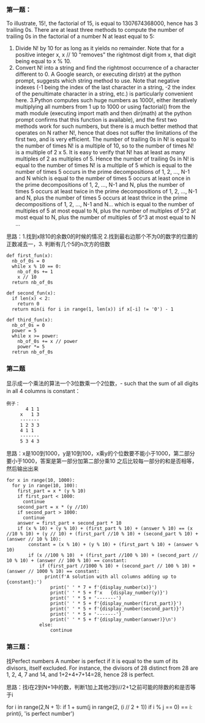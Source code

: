 ### 第一题：
To illustrate, 15!, the factorial of 15, is equal to 1307674368000, hence has 3 trailing 0s.
There are at least three methods to compute the number of trailing 0s in the factorial of a number N at least equal to 5:

1. Divide N! by 10 for as long as it yields no remainder. Note that for a positive integer x, x // 10 "removes" the rightmost digit from x, 
that digit being equal to x % 10.
2. Convert N! into a string and find the rightmost occurrence of a character different to 0. A Google search, or executing dir(str) at the
python prompt, suggests which string method to use. Note that negative indexes (-1 being the index of the last character in a string, -2 
the index of the penultimate character in a string, etc.) is particularly convenient here.
3.Python computes such huge numbers as 1000!, either iteratively multiplying all numbers from 1 up to 1000 or using factorial() from the 
math module (executing import math and then dir(math) at the python prompt confirms that this function is available), and the first two 
methods work for such numbers, but there is a much better method that operates on N rather N!, hence that does not suffer the limitations 
of the first two, and is very efficient. The number of trailing 0s in N! is equal to the number of times N! is a multiple of 10, so to 
the number of times N! is a multiple of 2 x 5. It is easy to verify that N! has at least as many multiples of 2 as multiples of 5. 
Hence the number of trailing 0s in N!
is equal to the number of times N! is a multiple of 5
which is equal to the number of times 5 occurs in the prime decompositions of 1, 2, ..., N-1 and N
which is equal to the number of times 5 occurs at least once in the prime decompositions of 1, 2, ..., N-1 and N, plus the number of
times 5 occurs at least twice in the prime decompositions of 1, 2, ..., N-1 and N, plus the number of times 5 occurs at least thrice in
the prime decompositions of 1, 2, ..., N-1 and N...
which is equal to the number of multiples of 5 at most equal to N, plus the number of multiples of 5^2 at most equal to N, plus the 
number of multiples of 5^3 at most equal to N ...

思路：1.找到x除10的余数0的时候的情况 2.找到最右边那个不为0的数字的位置的正数减去一，3. 判断有几个5的n次方的倍数

    def first_fun(x):
      nb_of_0s = 0
      while x % 10 == 0:
        nb_of_0s += 1
        x // 10
      return nb_of_0s
    
    def second_fun(x):
      if len(x) < 2:
        return 0
      return min(i for i in range(1, len(x)) if x[-i] != '0') - 1
      
    def third_fun(x):
      nb_of_0s = 0
      power = 5
      while x >= power:
        nb_of_0s += x // power
        power *= 5
      retrun nb_of_0s

### 第二题
显示成一个乘法的算法一个3位数乘一个2位数，- such that the sum of all digits in all 4 columns is constant：

    例子：
           4 1 1
         x   1 3
         -------
         1 2 3 3
         4 1 1
         -------
         5 3 4 3

思路：x是100到1000，y是10到100，x乘y的个位数要不能小于1000，第二部分要小于1000，答案是第一部分加第二部分乘10
之后比较每一部分的和是否相等，然后输出出来

    for x in range(10, 1000):
      for y in range(10, 100):
        first_part = x * (y % 10)
        if first_part < 1000:
          continue
        second_part = x * (y //10)
        if second_part > 1000:
          continue
        answer = first_part + second_part * 10
        if (x % 10) + (y % 10) + (first_part % 10) + (answer % 10) == (x //10 % 10) + (y // 10) + (first_part //10 % 10) + (second_part % 10) + (answer // 10 % 10):
            constant = (x % 10) + (y % 10) + (first_part % 10) + (answer % 10)
            if (x //100 % 10)  + (first_part //100 % 10) + (second_part // 10 % 10) + (answer // 100 % 10) == constant:
                if (first_part //1000 % 10) + (second_part // 100 % 10) + (answer // 1000 % 10) == constant:
                  print(f'A solution with all columns adding up to {constant}:')
                    print(' ' * 7 + f'{display_number(x)}')
                    print(' ' * 5 + f'x   {display_number(y)}')
                    print(' ' * 5 + '-------')
                    print(' ' * 5 + f'{display_number(first_part)}')
                    print(' ' * 5 + f'{display_number(second_part)}')
                    print(' ' * 5 + '-------')
                    print(' ' * 5 + f'{display_number(answer)}\n')
                else:
                    continue

### 第三题：
找Perfect numbers
A number is perfect if it is equal to the sum of its divisors, itself excluded. For instance, 
the divisors of 28 distinct from 28 are 1, 2, 4, 7 and 14, and 1+2+4+7+14=28, hence 28 is perfect.

思路：找i在2到N+1中的数，判断1加上其他2到i//2+1之前可能的除数的和是否等于i

for i in range(2,N + 1):
  if 1 + sum(j in range(2, (i // 2 + 1)) if i % j == 0) == i:
    print(i, 'is perfect number')

        
